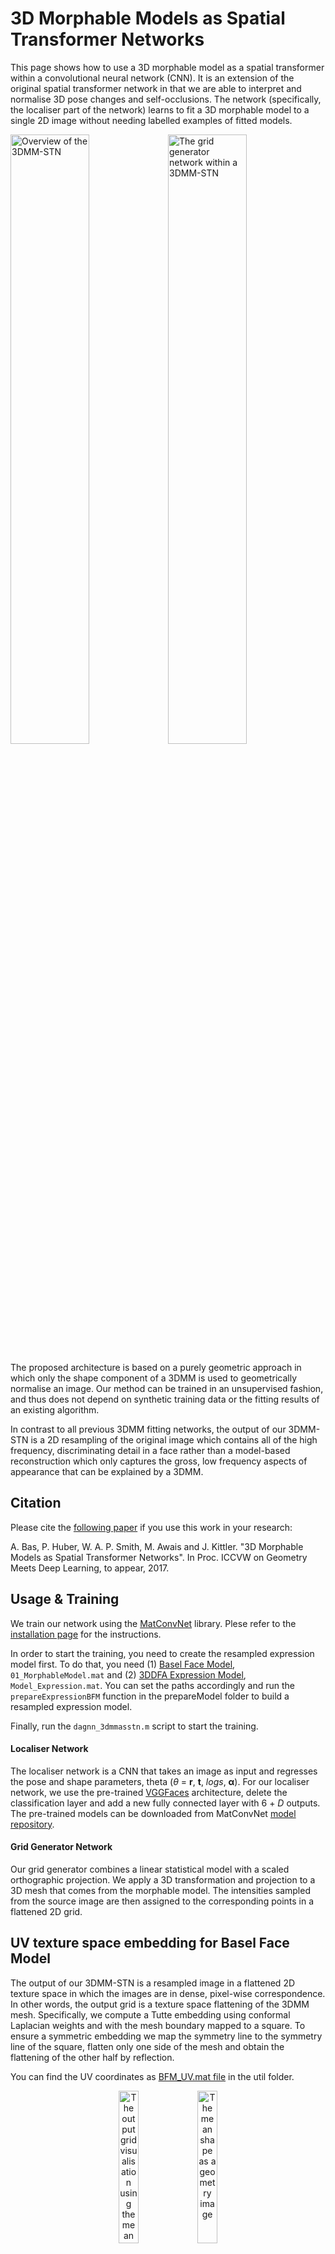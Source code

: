 # 3D Morphable Models as Spatial Transformer Networks

This page shows how to use a 3D morphable model as a spatial transformer within a convolutional neural network (CNN). It is an extension of the original spatial transformer network in that we are able to interpret and normalise 3D pose changes and self-occlusions. The network (specifically, the localiser part of the network) learns to fit a 3D morphable model to a single 2D image without needing labelled examples of fitted models.

<img src="https://github.com/anilbas/3DMMasSTN/blob/master/img/fig1.png" alt="Overview of the 3DMM-STN" width="50%"><img src="https://github.com/anilbas/3DMMasSTN/blob/master/img/fig2.png" alt="The grid generator network within a 3DMM-STN" width="50%">

The proposed architecture is based on a purely geometric approach in which only the shape component of a 3DMM is used to geometrically normalise an image. Our method can be trained in an unsupervised fashion, and thus does not depend on synthetic training data or the fitting results of an existing algorithm.

In contrast to all previous 3DMM fitting networks, the output of our 3DMM-STN is a 2D resampling of the original image which contains all of the high frequency, discriminating detail in a face rather than a model-based reconstruction which only captures the gross, low frequency aspects of appearance that can be explained by a 3DMM.

## Citation

Please cite the [following paper](http://arxiv.org/abs/1708.07199) if you use this work in your research:

A. Bas, P. Huber, W. A. P. Smith, M. Awais and J. Kittler. "3D Morphable Models as Spatial Transformer Networks". In Proc. ICCVW on Geometry Meets Deep Learning, to appear, 2017.

## Usage & Training

We train our network using the [MatConvNet](http://www.vlfeat.org/matconvnet/) library. Plese refer to the [installation page](http://www.vlfeat.org/matconvnet/install/) for the instructions.

In order to start the training, you need to create the resampled expression model first. To do that, you need (1) [Basel Face Model](http://faces.cs.unibas.ch/bfm), `01_MorphableModel.mat` and (2) [3DDFA Expression Model](http://www.cbsr.ia.ac.cn/users/xiangyuzhu/projects/3DDFA/Code/3DDFA.zip), `Model_Expression.mat`. You can set the paths accordingly and run the `prepareExpressionBFM` function in the prepareModel folder to build a resampled expression model.

Finally, run the `dagnn_3dmmasstn.m` script to start the training.

#### Localiser Network

The localiser network is a CNN that takes an image as input and regresses the pose and shape parameters, theta (*θ* = **r**, **t**, *logs*, **α**). For our localiser network, we use the pre-trained [VGGFaces](http://www.robots.ox.ac.uk/~vgg/software/vgg_face/) architecture, delete the classification layer and add a new fully connected layer with 6 + *D* outputs. The pre-trained models can be downloaded from MatConvNet [model repository](http://www.vlfeat.org/matconvnet/pretrained/).

#### Grid Generator Network
Our grid generator combines a linear statistical model with a scaled orthographic projection. We apply a 3D transformation and projection to a 3D mesh that comes from the morphable model. The intensities sampled from the source image are then assigned to the corresponding points in a flattened 2D grid.

## UV texture space embedding for Basel Face Model
The output of our 3DMM-STN is a resampled image in a flattened 2D texture space in which the images are in dense, pixel-wise correspondence. In other words, the output grid is a texture space flattening of the 3DMM mesh. Specifically, we compute a Tutte embedding using conformal Laplacian weights and with the mesh boundary mapped to a square. To ensure a symmetric embedding we map the symmetry line to the symmetry line of the square, flatten only one side of the mesh and obtain the flattening of the other half by reflection. 

You can find the UV coordinates as [BFM_UV.mat file](https://github.com/anilbas/3DMMasSTN/blob/master/util/BFM_UV.mat) in the util folder.
<p align="center">
<img src="https://github.com/anilbas/3DMMasSTN/blob/master/img/UV.png" alt="The output grid visualisation using the mean texture" width="25%"><img src="https://github.com/anilbas/3DMMasSTN/blob/master/img/geometry.png" alt="The mean shape as a geometry image" width="25%">
</p>

## Customised Layers

In this section, we summarise our customised layers and loss functions. Please refer to the [paper](http://arxiv.org/abs/1708.07199) for more details.

* **3D morphable model layer** generates a shape **X**, comprising *N* 3D vertices by taking a linear combination of principal components stored in the matrix and the mean shape, according to shape parameters **α**.
* **Axis-angle to rotation matrix layer** converts an axis-angle representation of a rotation, **r**, into a rotation matrix **R**.
* **3D rotation layer** takes as input a rotation matrix **R** and *N* 3D points **X**, and applies the rotation.
* **Orthographic projection layer** takes as input a set of *N* 3D points **X'** and outputs *N* 2D points **Y** by applying an orthographic projection along the *z* axis.
* **Scaling layers** scale the 2D points *Y* based on scale *s*, after the log scale *logs* transformed to scale *s*.
* **Translation layer** generates the 2D sample points by adding a 2D translation **t** to each of the scaled points.
* **Grid layer** takes as input 2x*N* points and produces 2x*H'W'* grid using re-sampled 3DMM which has *N=H'W'* vertices and each vertex *i*, has an associated UV coordinate. To understand how to compute the re-sampled model over [a uniform grid in the UV space](#uv-texture-space-embedding-for-basel-face-model), please refer to the `resampleModel` function and the sampling section of the paper.
* **Bilinear sampler** is a layer that is exactly as in the original STN.
* **Visibility (self-occlusions) layer** takes as input the rotation matrix **R** and the shape parameters **α** and outputs a binary occlusion mask **M**.
* **Masking layer** combines the sampled image and the visibility map via pixel-wise products.

#### Geometric Loss Functions

* **Bilateral symmetry loss** measures asymmetry of the sampled face texture over visible pixels.
* **Siamese multi-view fitting loss** penalises differences between multiple images of the same face in different poses.
* **Landmark loss** minimises the Euclidean distance between observed and predicted 2D points.
* **Statistical prior loss** minimises an appearance error, regularising the statistical shape prior (We scale the shape basis vectors such that the shape parameters follow a standard multivariate normal distribution).

## Dependencies

- **map_tddfa_to_basel.mat** file is supplied by James Booth. 

- **Basel Face Model** is freely available upon signing a license agreement via the [website](http://faces.cs.unibas.ch/bfm) of [Graphics and Vision Research Group, University of Basel](http://gravis.dmi.unibas.ch).

- **The expression model** is using the correspondence to the Basel Model provided by [3DDFA](http://www.cbsr.ia.ac.cn/users/xiangyuzhu/projects/3DDFA/main.htm). The components originally come from [FaceWarehouse](http://gaps-zju.org/facewarehouse/).





